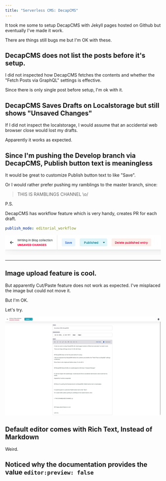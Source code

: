 ```yaml
---
title: "Serverless CMS: DecapCMS"
---
```


It took me some to setup DecapCMS with Jekyll pages hosted on Github but eventually I've made it work.

There are things still bugs me but I'm OK with these.

## DecapCMS does not list the posts before it's setup.

I did not inspected how DecapCMS fetches the contents and whether the "Fetch Posts via GraphQL" settings is effective.

Since there is only single post before setup, I'm ok with it.

## DecapCMS Saves Drafts on Localstorage but still shows "Unsaved Changes"

If I did not inspect the localstorage, I would assume that an accidental web browser close would lost my drafts.

Apparently it works as expected.

## Since I'm pushing the Develop branch via DecapCMS, Publish button text is meaningless

It would be great to customize Publish button text to like "Save".

Or I would rather prefer pushing my ramblings to the master branch, since:

> THIS IS RAMBLINGS CHANNEL \o/

P.S.

DecapCMS has workflow feature which is very handy, creates PR for each draft.

```yaml
publish_mode: editorial_workflow
```



![](/assets/uploads/screenshot-2025-10-22-at-14-19-50-content-manager.png)

- - -

## Image upload feature is cool.

But apparently Cut/Paste feature does not work as expected. I've misplaced the image but could not move it.

But I'm OK.

Let's try.

![DecapCMS in Action](/assets/uploads/screenshot-2025-10-22-at-12-10-13-content-manager.png "DecapCMS in Action")

## Default editor comes with Rich Text, Instead of Markdown

Weird.

## Noticed why the documentation provides the value `editor:preview: false`
